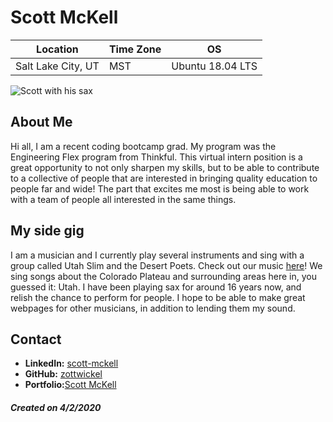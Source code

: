 # Scott McKell

|Location|Time Zone|OS|
|-------|------|-----|
|Salt Lake City, UT|MST|Ubuntu 18.04 LTS|

![Scott with his sax](https://www.utahslim.com/static/media/scott-profile.2d3e0420.jpg)

## About Me
Hi all, I am a recent coding bootcamp grad. My program was the Engineering Flex program from Thinkful. This virtual intern position is a great opportunity to not only sharpen my skills, but to be able to contribute to a collective of people that are interested in bringing quality education to people far and wide! The part that excites me most is being able to work with a team of people all interested in the same things.

## My side gig

I am a musician and I currently play several instruments and sing with a group called Utah Slim and the Desert Poets. Check out our music [here](https://www.utahslim.com/)! We sing songs about the Colorado Plateau and surrounding areas here in, you guessed it: Utah. I have been playing sax for around 16 years now, and relish the chance to perform for people. I hope to be able to make great webpages for other musicians, in addition to lending them my sound.

## Contact
* __LinkedIn:__ [scott-mckell](https://www.linkedin.com/in/scott-mckell/)
* __GitHub:__ [zottwickel](https://github.com/zottwickel)
* __Portfolio:__[Scott McKell](http://www.scottmckell.com)

##### Created on 4/2/2020
